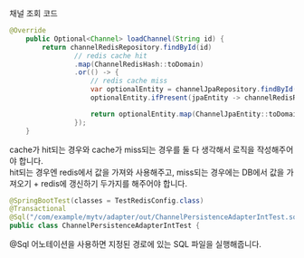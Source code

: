 채널 조회 코드
```java
@Override
    public Optional<Channel> loadChannel(String id) {
        return channelRedisRepository.findById(id)
                // redis cache hit
                .map(ChannelRedisHash::toDomain)
                .or(() -> {
                    // redis cache miss
                    var optionalEntity = channelJpaRepository.findById(id);
                    optionalEntity.ifPresent(jpaEntity -> channelRedisRepository.save(ChannelRedisHash.from(jpaEntity.toDomain())));

                    return optionalEntity.map(ChannelJpaEntity::toDomain);
                });
    }
```
cache가 hit되는 경우와 cache가 miss되는 경우를 둘 다 생각해서 로직을 작성해주어야 합니다.  
hit되는 경우엔 redis에서 값을 가져와 사용해주고, miss되는 경우에는 DB에서 값을 가져오기 + redis에 갱신하기 두가지를 해주어야 합니다.

```java
@SpringBootTest(classes = TestRedisConfig.class)
@Transactional
@Sql("/com/example/mytv/adapter/out/ChannelPersistenceAdapterIntTest.sql")
public class ChannelPersistenceAdapterIntTest {
```
@Sql 어노테이션을 사용하면 지정된 경로에 있는 SQL 파일을 실행해줍니다.  
